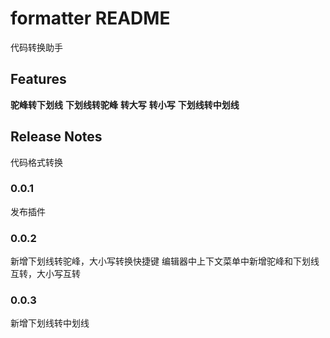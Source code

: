 # formatter README

代码转换助手

## Features

**驼峰转下划线**
**下划线转驼峰**
**转大写**
**转小写**
**下划线转中划线**


## Release Notes

代码格式转换

### 0.0.1

发布插件

### 0.0.2
新增下划线转驼峰，大小写转换快捷键
编辑器中上下文菜单中新增驼峰和下划线互转，大小写互转

### 0.0.3
新增下划线转中划线